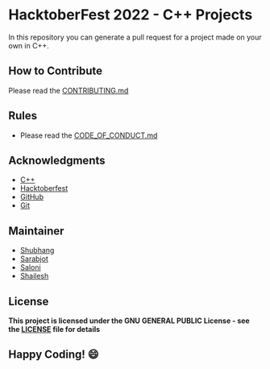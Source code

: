 
# HacktoberFest 2022 - C++ Projects  
In this repository you can generate a pull request for a project made on your own in C++.



## How to Contribute
Please read the [CONTRIBUTING.md](../CONTRIBUTING.md)

## Rules
- Please read the [CODE_OF_CONDUCT.md](../CODE_OF_CONDUCT.md)

## Acknowledgments
- [C++](https://www.cplusplus.org/)
- [Hacktoberfest](https://hacktoberfest.digitalocean.com/)
- [GitHub](https://github.com)
- [Git](https://git-scm.com/)

## Maintainer
- [Shubhang](http://github.com/Shubhang-2111)
- [Sarabjot](https://github.com/ricky-aufvaa)
- [Saloni](https://github.com/saloni1202)
- [Shailesh](https://github.com/ShaileshKumar007)

## License
**This project is licensed under the GNU GENERAL PUBLIC License - see the [LICENSE](../LICENSE) file for details**

## Happy Coding! :smile:

